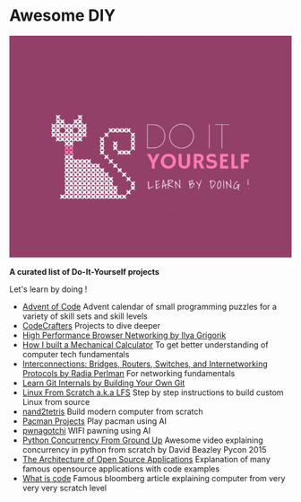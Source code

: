 # Awesome DIY
![Awesome Do-It-Yourself](diy-logo.png)


**A curated list of Do-It-Yourself projects**

Let's learn by doing !


- [Advent of Code](https://adventofcode.com/) Advent calendar of small programming puzzles for a variety of skill sets and skill levels
- [CodeCrafters](https://codecrafters.io/) Projects to dive deeper
- [High Performance Browser Networking by Ilya Grigorik](https://hpbn.co/)
- [How I built a Mechanical Calculator](https://www.youtube.com/watch?v=E0pJST5mL3A) To get better understanding of computer tech fundamentals
- [Interconnections: Bridges, Routers, Switches, and Internetworking Protocols by Radia Perlman](https://www.amazon.com/Interconnections-Bridges-Switches-Internetworking-Protocols/dp/0201634481) For networking fundamentals
- [Learn Git Internals by Building Your Own Git](https://www.leshenko.net/p/ugit/)
- [Linux From Scratch a.k.a LFS](http://www.linuxfromscratch.org/) Step by step instructions to build custom Linux from source
- [nand2tetris](https://www.nand2tetris.org/) Build modern computer from scratch
- [Pacman Projects](http://ai.berkeley.edu/project_overview.html) Play pacman using AI
- [pwnagotchi](https://pwnagotchi.ai/) WIFI pawning using AI
- [Python Concurrency From Ground Up](https://www.youtube.com/watch?v=MCs5OvhV9S4) Awesome video explaining concurrency in python from scratch by David Beazley Pycon 2015
- [The Architecture of Open Source Applications](http://aosabook.org/en/index.html) Explanation of many famous opensource applications with code examples
- [What is code](https://www.bloomberg.com/graphics/2015-paul-ford-what-is-code/) Famous bloomberg article explaining computer from very very very scratch level

